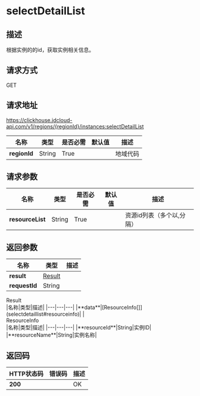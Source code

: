 # selectDetailList


## 描述
根据实例的的id，获取实例相关信息。

## 请求方式
GET

## 请求地址
https://clickhouse.jdcloud-api.com/v1/regions/{regionId}/instances:selectDetailList

|名称|类型|是否必需|默认值|描述|
|---|---|---|---|---|
|**regionId**|String|True| |地域代码|

## 请求参数
|名称|类型|是否必需|默认值|描述|
|---|---|---|---|---|
|**resourceList**|String|True| |资源id列表（多个以,分隔）|


## 返回参数
|名称|类型|描述|
|---|---|---|
|**result**|[Result](selectdetaillist#result)| |
|**requestId**|String| |

<div id="result">Result</div>
|名称|类型|描述|
|---|---|---|
|**data**|[ResourceInfo[]](selectdetaillist#resourceinfo)| |
<div id="resourceinfo">ResourceInfo</div>
|名称|类型|描述|
|---|---|---|
|**resourceId**|String|实例ID|
|**resourceName**|String|实例名称|

## 返回码
|HTTP状态码|错误码|描述|
|---|---|---|
|**200**||OK|

